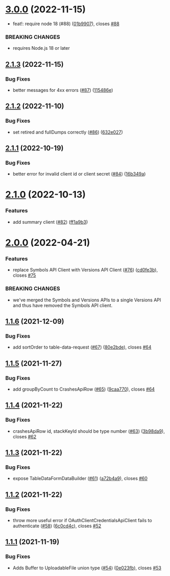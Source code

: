 # [3.0.0](https://github.com/BugSplat-Git/bugsplat-js-api-client/compare/v2.1.3...v3.0.0) (2022-11-15)


* feat!: require node 18 (#88) ([01b9907](https://github.com/BugSplat-Git/bugsplat-js-api-client/commit/01b9907efa31368d24d071eed4ff242b12667f13)), closes [#88](https://github.com/BugSplat-Git/bugsplat-js-api-client/issues/88)


### BREAKING CHANGES

* requires Node.js 18 or later

## [2.1.3](https://github.com/BugSplat-Git/bugsplat-js-api-client/compare/v2.1.2...v2.1.3) (2022-11-15)


### Bug Fixes

* better messages for 4xx errors ([#87](https://github.com/BugSplat-Git/bugsplat-js-api-client/issues/87)) ([115486e](https://github.com/BugSplat-Git/bugsplat-js-api-client/commit/115486e59353be23bab3a3c204597863302edcd3))

## [2.1.2](https://github.com/BugSplat-Git/bugsplat-js-api-client/compare/v2.1.1...v2.1.2) (2022-11-10)


### Bug Fixes

* set retired and fullDumps correctly ([#86](https://github.com/BugSplat-Git/bugsplat-js-api-client/issues/86)) ([632e027](https://github.com/BugSplat-Git/bugsplat-js-api-client/commit/632e0271aabed7b7c818e1c107f997f968c7884a))

## [2.1.1](https://github.com/BugSplat-Git/bugsplat-js-api-client/compare/v2.1.0...v2.1.1) (2022-10-19)


### Bug Fixes

* better error for invalid client id or client secret ([#84](https://github.com/BugSplat-Git/bugsplat-js-api-client/issues/84)) ([16b349a](https://github.com/BugSplat-Git/bugsplat-js-api-client/commit/16b349a44bbc651da4084e2306b801f4ac23f33a))

# [2.1.0](https://github.com/BugSplat-Git/bugsplat-js-api-client/compare/v2.0.0...v2.1.0) (2022-10-13)


### Features

* add summary client ([#82](https://github.com/BugSplat-Git/bugsplat-js-api-client/issues/82)) ([ff1a9b3](https://github.com/BugSplat-Git/bugsplat-js-api-client/commit/ff1a9b3a94828450d0d309703afdc3e870f8befc))

# [2.0.0](https://github.com/BugSplat-Git/bugsplat-js-api-client/compare/v1.1.6...v2.0.0) (2022-04-21)


### Features

* replace Symbols API Client with Versions API Client ([#76](https://github.com/BugSplat-Git/bugsplat-js-api-client/issues/76)) ([cd0fe3b](https://github.com/BugSplat-Git/bugsplat-js-api-client/commit/cd0fe3b18ae9e117b1fcc165e40a1c6c39d1a817)), closes [#75](https://github.com/BugSplat-Git/bugsplat-js-api-client/issues/75)


### BREAKING CHANGES

* we've merged the Symbols and Versions APIs to a single Versions API and thus have removed the Symbols API client.

## [1.1.6](https://github.com/BugSplat-Git/bugsplat-js-api-client/compare/v1.1.5...v1.1.6) (2021-12-09)


### Bug Fixes

* add sortOrder to table-data-request ([#67](https://github.com/BugSplat-Git/bugsplat-js-api-client/issues/67)) ([80e2bde](https://github.com/BugSplat-Git/bugsplat-js-api-client/commit/80e2bde40cbc47168c5aea16ba77277c7722f192)), closes [#64](https://github.com/BugSplat-Git/bugsplat-js-api-client/issues/64)

## [1.1.5](https://github.com/BugSplat-Git/bugsplat-js-api-client/compare/v1.1.4...v1.1.5) (2021-11-27)


### Bug Fixes

* add groupByCount to CrashesApiRow ([#65](https://github.com/BugSplat-Git/bugsplat-js-api-client/issues/65)) ([9caa770](https://github.com/BugSplat-Git/bugsplat-js-api-client/commit/9caa77028987ab58e95b1e8205fcef63825f8eb7)), closes [#64](https://github.com/BugSplat-Git/bugsplat-js-api-client/issues/64)

## [1.1.4](https://github.com/BugSplat-Git/bugsplat-js-api-client/compare/v1.1.3...v1.1.4) (2021-11-22)


### Bug Fixes

* crashesApiRow id, stackKeyId should be type number ([#63](https://github.com/BugSplat-Git/bugsplat-js-api-client/issues/63)) ([3b98da9](https://github.com/BugSplat-Git/bugsplat-js-api-client/commit/3b98da9edd6e94802cf6f47d188b7b7192766965)), closes [#62](https://github.com/BugSplat-Git/bugsplat-js-api-client/issues/62)

## [1.1.3](https://github.com/BugSplat-Git/bugsplat-js-api-client/compare/v1.1.2...v1.1.3) (2021-11-22)


### Bug Fixes

* expose TableDataFormDataBuilder ([#61](https://github.com/BugSplat-Git/bugsplat-js-api-client/issues/61)) ([a72b4a9](https://github.com/BugSplat-Git/bugsplat-js-api-client/commit/a72b4a9f1352ed5b2ea6311f2fdf422a114fb67e)), closes [#60](https://github.com/BugSplat-Git/bugsplat-js-api-client/issues/60)

## [1.1.2](https://github.com/BugSplat-Git/bugsplat-js-api-client/compare/v1.1.1...v1.1.2) (2021-11-22)


### Bug Fixes

* throw more useful error if OAuthClientCredentialsApiClient fails to authenticate ([#58](https://github.com/BugSplat-Git/bugsplat-js-api-client/issues/58)) ([6c0cd4c](https://github.com/BugSplat-Git/bugsplat-js-api-client/commit/6c0cd4c69a752ad6ef28c6c3ff6ce7dff273e2a1)), closes [#52](https://github.com/BugSplat-Git/bugsplat-js-api-client/issues/52)

## [1.1.1](https://github.com/BugSplat-Git/bugsplat-js-api-client/compare/v1.1.0...v1.1.1) (2021-11-19)


### Bug Fixes

* Adds Buffer to UploadableFile union type ([#54](https://github.com/BugSplat-Git/bugsplat-js-api-client/issues/54)) ([0e023fb](https://github.com/BugSplat-Git/bugsplat-js-api-client/commit/0e023fbfed9b93cec7a0f18ed4ab3f0756143a3a)), closes [#53](https://github.com/BugSplat-Git/bugsplat-js-api-client/issues/53)
